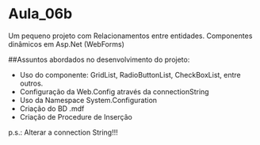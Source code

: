 Aula_06b
========

Um pequeno projeto com Relacionamentos entre entidades. Componentes dinâmicos em Asp.Net (WebForms)

##Assuntos abordados no desenvolvimento do projeto:

- Uso do componente: GridList, RadioButtonList, CheckBoxList, entre outros.
- Configuração da Web.Config através da connectionString
- Uso da Namespace System.Configuration
- Criação do BD .mdf
- Criação de Procedure de Inserção

p.s.: Alterar a connection String!!!
